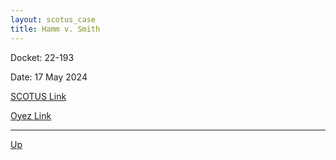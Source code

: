 ```yaml
---
layout: scotus_case
title: Hamm v. Smith
---
```


Docket: 22-193

Date: 17 May 2024

[SCOTUS Link](https://www.supremecourt.gov/opinions/23pdf/601us2r18_6j37.pdf)

[Oyez Link](https://www.oyez.org/cases/2024/22-193)

---

[Up](./README.md)
